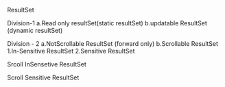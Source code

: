 ResultSet

Division-1
a.Read only resultSet(static resultSet)
b.updatable ResultSet (dynamic resultSet)

Division - 2
a.NotScrollable ResultSet (forward only)
b.Scrollable ResultSet
    1.In-Sensitive ResultSet
    2.Sensitive ResultSet




Srcoll InSensetive ResultSet



Scroll Sensitive ResultSet
